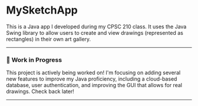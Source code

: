 # MySketchApp

This is a Java app I developed during my CPSC 210 class. It uses the Java Swing library to allow users to create and view drawings (represented as rectangles) in their own art gallery.

---

### 🚧 **Work in Progress**
This project is actively being worked on! I'm focusing on adding several new features to improve my Java proficiency, including a cloud-based database, user authentication, and improving the GUI that allows for real drawings. Check back later!

---